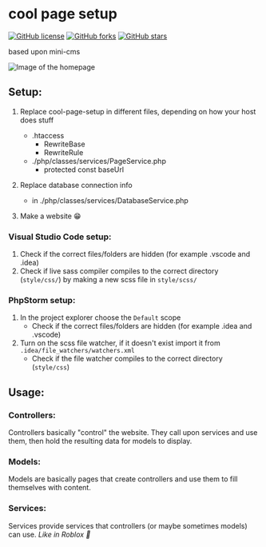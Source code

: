 # cool page setup
[![GitHub license](https://img.shields.io/github/license/ketrab2004/cool-page.setup?style=plastic)](https://github.com/ketrab2004/cool-page.setup/blob/master/LICENSE) [![GitHub forks](https://img.shields.io/github/forks/ketrab2004/cool-page.setup?style=plastic)](https://github.com/ketrab2004/cool-page.setup/network) [![GitHub stars](https://img.shields.io/github/stars/ketrab2004/cool-page.setup?style=plastic)](https://github.com/ketrab2004/cool-page.setup/stargazers)

based upon mini-cms

![Image of the homepage](https://user-images.githubusercontent.com/60228292/140168130-aad7cfef-2691-43a9-82e6-9cd6018c42b6.png)

## Setup:

1. Replace cool-page-setup in different files, depending on how your host does stuff
   * .htaccess
      - RewriteBase
      - RewriteRule
   * ./php/classes/services/PageService.php
      - protected const baseUrl

2. Replace database connection info
   * in ./php/classes/services/DatabaseService.php

3. Make a website 😁

### Visual Studio Code setup:
1. Check if the correct files/folders are hidden (for example .vscode and .idea)
2. Check if live sass compiler compiles to the correct directory (```style/css/```) by making a new scss file in ```style/scss/```

### PhpStorm setup:
1. In the project explorer choose the ```Default``` scope
   - Check if the correct files/folders are hidden (for example .idea and .vscode)
2. Turn on the scss file watcher, if it doesn't exist import it from ```.idea/file_watchers/watchers.xml```
   - Check if the file watcher compiles to the correct directory (```style/css```)

## Usage:

### Controllers:
Controllers basically "control" the website.
They call upon services and use them, then hold the resulting data for models to display.

### Models:
Models are basically pages that create controllers and use them to fill themselves with content.

### Services:
Services provide services that controllers (or maybe sometimes models) can use.
<i>Like in Roblox 🙂</i>
